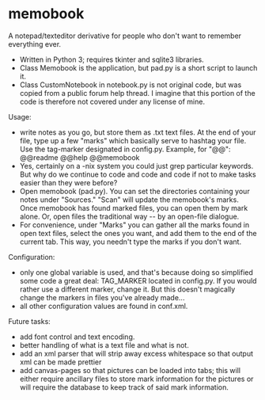 # memobook
A notepad/texteditor derivative for people who don't want to remember everything ever.

- Written in Python 3; requires tkinter and sqlite3 libraries.
- Class Memobook is the application, but pad.py is a short script to launch it.
- Class CustomNotebook in notebook.py is not original code, but was copied from a public forum help thread. I imagine that this portion of the code is therefore not covered under any license of mine.

Usage:
- write notes as you go, but store them as .txt text files. At the end of your file, type up a few "marks" which basically serve to hashtag your file. Use the tag-marker designated in config.py. Example, for "@@": @@readme @@help @@memobook
- Yes, certainly on a -nix system you could just grep particular keywords. But why do we continue to code and code and code if not to make tasks easier than they were before?
- Open memobook (pad.py). You can set the directories containing your notes under "Sources." "Scan" will update the memobook's marks. Once memobook has found marked files, you can open them by mark alone. Or, open files the traditional way -- by an open-file dialogue.
- For convenience, under "Marks" you can gather all the marks found in open text files, select the ones you want, and add them to the end of the current tab. This way, you needn't type the marks if you don't want.

Configuration:
- only one global variable is used, and that's because doing so simplified some code a great deal: TAG_MARKER located in config.py. If you would rather use a different marker, change it. But this doesn't magically change the markers in files you've already made...
- all other configuration values are found in conf.xml.

Future tasks:
- add font control and text encoding.
- better handling of what is a text file and what is not.
- add an xml parser that will strip away excess whitespace so that output xml can be made prettier
- add canvas-pages so that pictures can be loaded into tabs; this will either require ancillary files to store mark information for the pictures or will require the database to keep track of said mark information.
